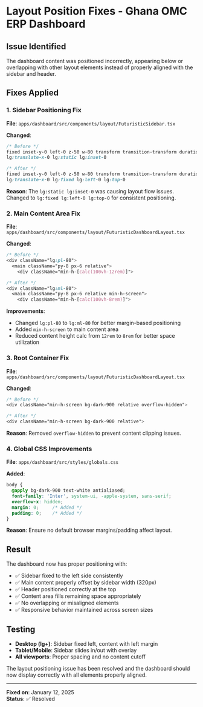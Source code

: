 # Layout Position Fixes - Ghana OMC ERP Dashboard

## Issue Identified
The dashboard content was positioned incorrectly, appearing below or overlapping with other layout elements instead of properly aligned with the sidebar and header.

## Fixes Applied

### 1. Sidebar Positioning Fix
**File**: `apps/dashboard/src/components/layout/FuturisticSidebar.tsx`

**Changed**:
```css
/* Before */
fixed inset-y-0 left-0 z-50 w-80 transform transition-transform duration-300 ease-in-out
lg:translate-x-0 lg:static lg:inset-0

/* After */  
fixed inset-y-0 left-0 z-50 w-80 transform transition-transform duration-300 ease-in-out
lg:translate-x-0 lg:fixed lg:left-0 lg:top-0
```

**Reason**: The `lg:static lg:inset-0` was causing layout flow issues. Changed to `lg:fixed lg:left-0 lg:top-0` for consistent positioning.

### 2. Main Content Area Fix
**File**: `apps/dashboard/src/components/layout/FuturisticDashboardLayout.tsx`

**Changed**:
```css
/* Before */
<div className="lg:pl-80">
  <main className="py-8 px-6 relative">
    <div className="min-h-[calc(100vh-12rem)]">

/* After */
<div className="lg:ml-80">
  <main className="py-8 px-6 relative min-h-screen">
    <div className="min-h-[calc(100vh-8rem)]">
```

**Improvements**:
- Changed `lg:pl-80` to `lg:ml-80` for better margin-based positioning
- Added `min-h-screen` to main content area
- Reduced content height calc from `12rem` to `8rem` for better space utilization

### 3. Root Container Fix
**File**: `apps/dashboard/src/components/layout/FuturisticDashboardLayout.tsx`

**Changed**:
```css
/* Before */
<div className="min-h-screen bg-dark-900 relative overflow-hidden">

/* After */
<div className="min-h-screen bg-dark-900 relative">
```

**Reason**: Removed `overflow-hidden` to prevent content clipping issues.

### 4. Global CSS Improvements
**File**: `apps/dashboard/src/styles/globals.css`

**Added**:
```css
body {
  @apply bg-dark-900 text-white antialiased;
  font-family: 'Inter', system-ui, -apple-system, sans-serif;
  overflow-x: hidden;
  margin: 0;     /* Added */
  padding: 0;    /* Added */
}
```

**Reason**: Ensure no default browser margins/padding affect layout.

## Result
The dashboard now has proper positioning with:
- ✅ Sidebar fixed to the left side consistently
- ✅ Main content properly offset by sidebar width (320px)
- ✅ Header positioned correctly at the top
- ✅ Content area fills remaining space appropriately
- ✅ No overlapping or misaligned elements
- ✅ Responsive behavior maintained across screen sizes

## Testing
- **Desktop (lg+)**: Sidebar fixed left, content with left margin
- **Tablet/Mobile**: Sidebar slides in/out with overlay
- **All viewports**: Proper spacing and no content cutoff

The layout positioning issue has been resolved and the dashboard should now display correctly with all elements properly aligned.

---
**Fixed on**: January 12, 2025  
**Status**: ✅ Resolved
